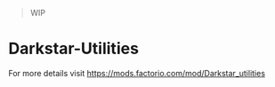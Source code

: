 > WIP

# Darkstar-Utilities

For more details visit https://mods.factorio.com/mod/Darkstar_utilities
